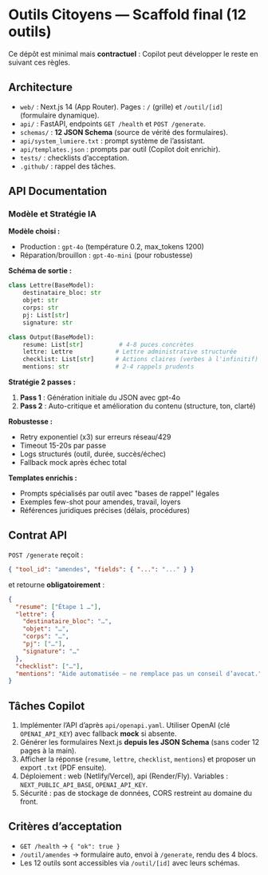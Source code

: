 # Outils Citoyens — Scaffold final (12 outils)

Ce dépôt est minimal mais **contractuel** : Copilot peut développer le reste en suivant ces règles.

## Architecture
- `web/` : Next.js 14 (App Router). Pages : `/` (grille) et `/outil/[id]` (formulaire dynamique).
- `api/` : FastAPI, endpoints `GET /health` et `POST /generate`.
- `schemas/` : **12 JSON Schema** (source de vérité des formulaires).
- `api/system_lumiere.txt` : prompt système de l’assistant.
- `api/templates.json` : prompts par outil (Copilot doit enrichir).
- `tests/` : checklists d’acceptation.
- `.github/` : rappel des tâches.

## API Documentation

### Modèle et Stratégie IA

**Modèle choisi :** 
- Production : `gpt-4o` (température 0.2, max_tokens 1200)
- Réparation/brouillon : `gpt-4o-mini` (pour robustesse)

**Schéma de sortie :**
```python
class Lettre(BaseModel):
    destinataire_bloc: str
    objet: str
    corps: str
    pj: List[str]
    signature: str

class Output(BaseModel):
    resume: List[str]          # 4-8 puces concrètes
    lettre: Lettre            # Lettre administrative structurée
    checklist: List[str]      # Actions claires (verbes à l'infinitif)
    mentions: str             # 2-4 rappels prudents
```

**Stratégie 2 passes :**
1. **Pass 1** : Génération initiale du JSON avec gpt-4o
2. **Pass 2** : Auto-critique et amélioration du contenu (structure, ton, clarté)

**Robustesse :**
- Retry exponentiel (x3) sur erreurs réseau/429
- Timeout 15-20s par passe
- Logs structurés (outil, durée, succès/échec)
- Fallback mock après échec total

**Templates enrichis :**
- Prompts spécialisés par outil avec "bases de rappel" légales
- Exemples few-shot pour amendes, travail, loyers
- Références juridiques précises (délais, procédures)

## Contrat API
`POST /generate` reçoit : 
```json
{ "tool_id": "amendes", "fields": { "...": "..." } }
```
et retourne **obligatoirement** :
```json
{
  "resume": ["Étape 1 …"],
  "lettre": {
    "destinataire_bloc": "…",
    "objet": "…",
    "corps": "…",
    "pj": ["…"],
    "signature": "…"
  },
  "checklist": ["…"],
  "mentions": "Aide automatisée – ne remplace pas un conseil d’avocat."
}
```

## Tâches Copilot
1. Implémenter l’API d’après `api/openapi.yaml`. Utiliser OpenAI (clé `OPENAI_API_KEY`) avec fallback **mock** si absente.
2. Générer les formulaires Next.js **depuis les JSON Schema** (sans coder 12 pages à la main).
3. Afficher la réponse (`resume`, `lettre`, `checklist`, `mentions`) et proposer un export `.txt` (PDF ensuite).
4. Déploiement : web (Netlify/Vercel), api (Render/Fly). Variables : `NEXT_PUBLIC_API_BASE`, `OPENAI_API_KEY`.
5. Sécurité : pas de stockage de données, CORS restreint au domaine du front.

## Critères d’acceptation
- `GET /health` → `{ "ok": true }`
- `/outil/amendes` → formulaire auto, envoi à `/generate`, rendu des 4 blocs.
- Les 12 outils sont accessibles via `/outil/[id]` avec leurs schémas.
